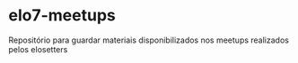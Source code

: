 # elo7-meetups
Repositório para guardar materiais disponibilizados nos meetups realizados pelos elosetters
